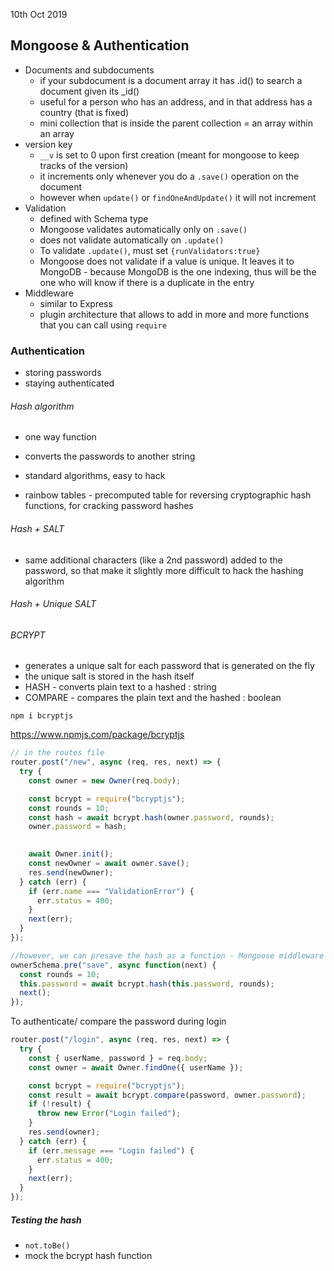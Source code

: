 10th Oct 2019

## Mongoose & Authentication

- Documents and subdocuments
  - if your subdocument is a document array it has .id() to search a document given its _id()
  - useful for a person who has an address, and in that address has a country (that is fixed) 
  - mini collection that is inside the parent collection = an array within an array 
- version key 
  - `__v` is set to 0 upon first creation (meant for mongoose to keep tracks of the version)
  - it increments only whenever you do a `.save()` operation on the document 
  - however when `update()` or `findOneAndUpdate()` it will not increment
- Validation
  - defined with Schema type
  - Mongoose validates automatically only on `.save()`
  - does not validate automatically on `.update()`
  - To validate `.update()`, must set `{runValidators:true}`
  - Mongoose does not validate if a value is unique. It leaves it to MongoDB - because MongoDB is the one indexing, thus will be the one who will know if there is a duplicate in the entry
- Middleware
  - similar to Express
  - plugin architecture that allows to add in more and more functions that you can call using `require` 



### Authentication

- storing passwords
- staying authenticated

###### Hash algorithm 

- one way function

- converts the passwords to another string

- standard algorithms, easy to hack 

- rainbow tables - precomputed table for reversing cryptographic hash functions, for cracking password hashes

  

###### Hash + SALT

- same additional characters (like a 2nd password) added to the password, so that make it slightly more difficult to hack the hashing algorithm



###### Hash + Unique SALT

###### BCRYPT

- generates a unique salt for each password that is generated on the fly
- the unique salt is stored in the hash itself
- HASH - converts plain text to a hashed : string
- COMPARE -  compares the plain text and the hashed : boolean 

`npm i bcryptjs`

https://www.npmjs.com/package/bcryptjs

```js
// in the routes file
router.post("/new", async (req, res, next) => {
  try {
    const owner = new Owner(req.body);

    const bcrypt = require("bcryptjs");
    const rounds = 10;
    const hash = await bcrypt.hash(owner.password, rounds);
    owner.password = hash;

    
    await Owner.init();
    const newOwner = await owner.save();
    res.send(newOwner);
  } catch (err) {
    if (err.name === "ValidationError") {
      err.status = 400;
    }
    next(err);
  }
});

//however, we can presave the hash as a function - Mongoose middleware
ownerSchema.pre("save", async function(next) {
  const rounds = 10;
  this.password = await bcrypt.hash(this.password, rounds);
  next();
});
```

To authenticate/ compare the password during login

```js
router.post("/login", async (req, res, next) => {
  try {
    const { userName, password } = req.body;
    const owner = await Owner.findOne({ userName });

    const bcrypt = require("bcryptjs");
    const result = await bcrypt.compare(password, owner.password);
    if (!result) {
      throw new Error("Login failed");
    }
    res.send(owner);
  } catch (err) {
    if (err.message === "Login failed") {
      err.status = 400;
    }
    next(err);
  }
});
```

##### Testing the hash

- `not.toBe()`
- mock the bcrypt hash function



